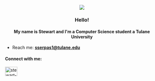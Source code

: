 <p align="center">
  <img src="https://64.media.tumblr.com/8b2a2d3957cf13e5548f08504f0e1d4a/tumblr_owsbgsWF5R1r5u9m2o3_r1_500.gif" />
</p>


<h3 align="center">Hello!
<h4 align="center">My name is Stewart and I'm a Computer Science student a Tulane University</h3>

- Reach me: **sserpas1@tulane.edu**

<h4 align="left">Connect with me:</h3>
<p align="left">
<a href="https://linkedin.com/in/stewart-serpas" target="blank"><img align="center" src="https://raw.githubusercontent.com/rahuldkjain/github-profile-readme-generator/master/src/images/icons/Social/linked-in-alt.svg" alt="stewart-serpas" height="30" width="40" /></a>
</p>

